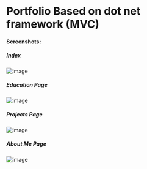 # Portfolio Based on dot net framework (MVC)

#### Screenshots:

##### Index
![image](https://github.com/akashasmaul/ADVANCED-PROGRAMMING-WITH-Dot-NET/assets/98410077/e593e496-106f-46e3-a3bc-4edbd26e86c8)


##### Education Page 
![image](https://github.com/akashasmaul/ADVANCED-PROGRAMMING-WITH-Dot-NET/assets/98410077/4895e20c-858e-48dd-86b9-bd9c2898d989)

##### Projects Page 
![image](https://github.com/akashasmaul/ADVANCED-PROGRAMMING-WITH-Dot-NET/assets/98410077/58877786-9a89-4e7d-95f6-f2d13e19d9f5)

##### About Me Page
![image](https://github.com/akashasmaul/ADVANCED-PROGRAMMING-WITH-Dot-NET/assets/98410077/dd17cd3b-02f0-408a-9fc5-b238bf55a2b3)
